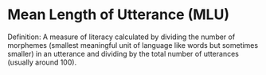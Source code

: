# Mean Length of Utterance (MLU)

Definition: A measure of literacy calculated by dividing the number of morphemes (smallest meaningful unit of language like words but sometimes smaller) in an utterance and dividing by the total number of utterances (usually around 100).